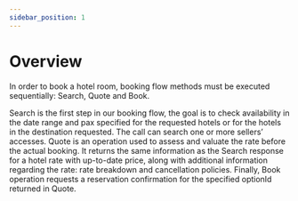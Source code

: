 ```yaml
---
sidebar_position: 1
---
```


# Overview

In order to book a hotel room, booking flow methods must be executed sequentially: Search, Quote and Book.

Search is the first step in our booking flow, the goal is to check availability in the date range and pax specified for the requested hotels or for the hotels in the destination requested. The call can search one or more sellers’ accesses. Quote is an operation used to assess and valuate the rate before the actual booking. It returns the same information as the Search response for a hotel rate with up-to-date price, along with additional information regarding the rate: rate breakdown and cancellation policies. Finally, Book operation requests a reservation confirmation for the specified optionId returned in Quote.